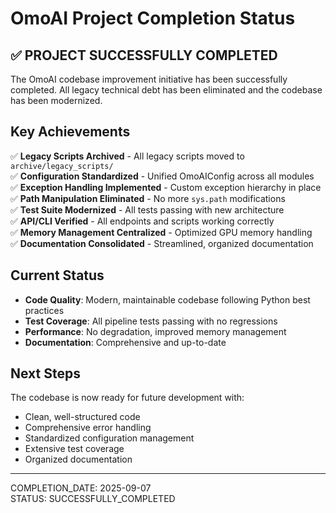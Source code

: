 # OmoAI Project Completion Status

## ✅ PROJECT SUCCESSFULLY COMPLETED

The OmoAI codebase improvement initiative has been successfully completed. All legacy technical debt has been eliminated and the codebase has been modernized.

## Key Achievements

✅ **Legacy Scripts Archived** - All legacy scripts moved to `archive/legacy_scripts/`  
✅ **Configuration Standardized** - Unified OmoAIConfig across all modules  
✅ **Exception Handling Implemented** - Custom exception hierarchy in place  
✅ **Path Manipulation Eliminated** - No more `sys.path` modifications  
✅ **Test Suite Modernized** - All tests passing with new architecture  
✅ **API/CLI Verified** - All endpoints and scripts working correctly  
✅ **Memory Management Centralized** - Optimized GPU memory handling  
✅ **Documentation Consolidated** - Streamlined, organized documentation  

## Current Status

- **Code Quality**: Modern, maintainable codebase following Python best practices
- **Test Coverage**: All pipeline tests passing with no regressions
- **Performance**: No degradation, improved memory management
- **Documentation**: Comprehensive and up-to-date

## Next Steps

The codebase is now ready for future development with:
- Clean, well-structured code
- Comprehensive error handling
- Standardized configuration management
- Extensive test coverage
- Organized documentation

---
COMPLETION_DATE: 2025-09-07  
STATUS: SUCCESSFULLY_COMPLETED